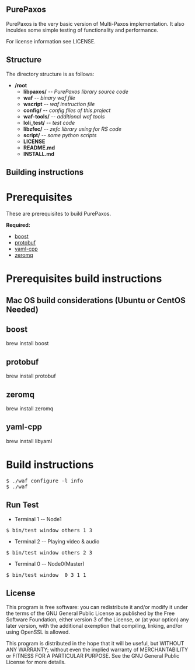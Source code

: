PurePaxos
----

PurePaxos is the very basic version of Multi-Paxos implementation. It also inculdes some simple testing of functionality and performance.  

For license information see LICENSE.

Structure
----

The directory structure is as follows:

* **/root**
    * **libpaxos/** *-- PurePaxos library source code*
    * **waf** *-- binary waf file*
    * **wscript** *-- waf instruction file*
    * **config/** *-- config files of this project* 
    * **waf-tools/** *-- additional waf tools*
    * **loli_test/** *-- test code*
    * **libzfec/** *-- zefc library using for RS code*
    * **script/** *-- some python scripts*
    * **LICENSE**
    * **README.md**
    * **INSTALL.md**

Building instructions
----
Prerequisites
==
These are prerequisites to build PurePaxos.

**Required:**
* [boost](http://www.boost.org/)
* [protobuf](https://github.com/iliamo/Consumer-Producer-API)
* [yaml-cpp](https://github.com/named-data/NFD.git)
* [zeromq](http://gstreamer.freedesktop.org/data/pkg/osx/1.4.3/)

Prerequisites build instructions
==

Mac OS build considerations (Ubuntu or CentOS Needed)
-

boost
--
brew install boost

protobuf
--
brew install protobuf

zeromq
--
brew install zeromq

yaml-cpp
--
brew install libyaml


Build instructions
==
<pre>
$ ./waf configure -l info
$ ./waf
</pre>


Run Test
--


- Terminal 1 -- Node1 
<pre>
$ bin/test_window_others 1 3
</pre>

- Terminal 2 -- Playing video & audio
<pre>
$ bin/test_window_others 2 3
</pre>

- Terminal 0 -- Node0(Master) 
<pre>
$ bin/test_window  0 3 1 1
</pre>


License
---
This program is free software: you can redistribute it and/or modify it under the terms of the GNU General Public License as published by the Free Software Foundation, either version 3 of the License, or (at your option) any later version, with the additional exemption that compiling, linking, and/or using OpenSSL is allowed.

This program is distributed in the hope that it will be useful, but WITHOUT ANY WARRANTY; without even the implied warranty of MERCHANTABILITY or FITNESS FOR A PARTICULAR PURPOSE. See the GNU General Public License for more details.
